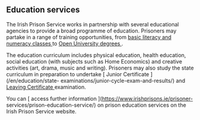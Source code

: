 ##  Education services

The Irish Prison Service works in partnership with several educational
agencies to provide a broad programme of education. Prisoners may partake in a
range of training opportunities, from [ basic literacy and numeracy classes
](/en/education/further-education-and-training/adult-literacy/) to [ Open
University degrees ](http://www.open.ac.uk/republic-of-ireland/) .

The education curriculum includes physical education, health education, social
education (with subjects such as Home Economics) and creative activities (art,
drama, music and writing). Prisoners may also study the state curriculum in
preparation to undertake [ Junior Certificate ](/en/education/state-
examinations/junior-cycle-exam-and-results/) and [ Leaving Certificate
](/en/education/state-examinations/leaving-certificate/) examination.

You can [ access further information ](https://www.irishprisons.ie/prisoner-
services/prison-education-service/) on prison education services on the Irish
Prison Service website.
